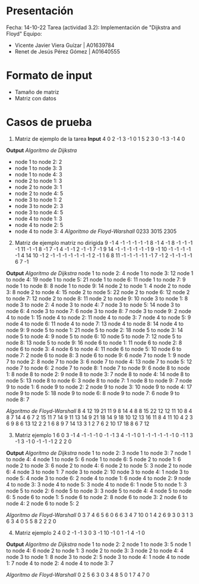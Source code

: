 # Presentación
Fecha: 14-10-22
Tarea (actividad 3.2): Implementación de "Dijkstra and Floyd"
Equipo: 
 - Vicente Javier Viera Guízar | A01639784
 - Renet de Jesús Pérez Gómez | A01640555

# Formato de input
 - Tamaño de matriz
 - Matriz con datos

# Casos de prueba
1. Matriz de ejemplo de la tarea
**Input**
4
0  2 -1  3
-1 0  1  5
2  3  0 -1
3 -1  4  0

**Output**
*Algoritmo de Dijkstra* 
- node 1 to node 2: 2
- node 1 to node 3: 3
- node 1 to node 4: 3
- node 2 to node 1: 3
- node 2 to node 3: 1
- node 2 to node 4: 5
- node 3 to node 1: 2
- node 3 to node 2: 3
- node 3 to node 4: 5
- node 4 to node 1: 3
- node 4 to node 2: 5
- node 4 to node 3: 4
*Algoritmo de Floyd-Warshall*
0233
3015
2305

2. Matriz de ejemplo matriz no dirigida
9
-1  4 -1 -1 -1 -1 -1  8 -1
4  -1  8 -1 -1 -1 -1 11 -1
-1  8 -1  7 -1  4 -1 -1  2
-1 -1  7 -1  9 14 -1 -1 -1
-1 -1 -1  9 -1 10 -1 -1 -1
-1 -1  4 14 10 -1  2 -1 -1
-1 -1 -1 -1 -1  2 -1  1  6
8  11 -1 -1 -1 -1  1 -1  7
-1  2 -1 -1 -1 -1  6  7 -1

**Output**
*Algoritmo de Dijkstra* 
node 1 to node 2: 4 
node 1 to node 3: 12
node 1 to node 4: 19
node 1 to node 5: 21
node 1 to node 6: 11
node 1 to node 7: 9 
node 1 to node 8: 8 
node 1 to node 9: 14
node 2 to node 1: 4 
node 2 to node 3: 8 
node 2 to node 4: 15
node 2 to node 5: 22
node 2 to node 6: 12
node 2 to node 7: 12
node 2 to node 8: 11
node 2 to node 9: 10
node 3 to node 1: 8
node 3 to node 2: 4
node 3 to node 4: 7
node 3 to node 5: 14
node 3 to node 6: 4
node 3 to node 7: 6
node 3 to node 8: 7
node 3 to node 9: 2
node 4 to node 1: 15
node 4 to node 2: 11
node 4 to node 3: 7
node 4 to node 5: 9
node 4 to node 6: 11
node 4 to node 7: 13
node 4 to node 8: 14
node 4 to node 9: 9
node 5 to node 1: 21
node 5 to node 2: 18
node 5 to node 3: 14
node 5 to node 4: 9
node 5 to node 6: 10
node 5 to node 7: 12
node 5 to node 8: 13
node 5 to node 9: 16
node 6 to node 1: 11
node 6 to node 2: 8
node 6 to node 3: 4
node 6 to node 4: 11
node 6 to node 5: 10
node 6 to node 7: 2
node 6 to node 8: 3
node 6 to node 9: 6
node 7 to node 1: 9
node 7 to node 2: 8
node 7 to node 3: 6
node 7 to node 4: 13
node 7 to node 5: 12
node 7 to node 6: 2
node 7 to node 8: 1
node 7 to node 9: 6
node 8 to node 1: 8
node 8 to node 2: 9
node 8 to node 3: 7
node 8 to node 4: 14
node 8 to node 5: 13
node 8 to node 6: 3
node 8 to node 7: 1
node 8 to node 9: 7
node 9 to node 1: 6
node 9 to node 2: 2
node 9 to node 3: 10
node 9 to node 4: 17
node 9 to node 5: 18
node 9 to node 6: 8
node 9 to node 7: 6
node 9 to node 8: 7

*Algoritmo de Floyd-Warshall*
8 4 12 19 21 11 9 8 14
4 8 8 15 22 12 12 11 10
8 4 8 7 14 4 6 7 2
15 11 7 14 9 11 13 14 9
21 18 14 9 18 10 12 13 16
11 8 4 11 10 4 2 3 6
9 8 6 13 12 2 2 1 6
8 9 7 14 13 3 1 2 7
6 2 10 17 18 8 6 7 12

3. Matriz ejemplo 1
6
0   3 -1  4	-1 -1
-1  0 -1 -1	 3  4
-1 -1  0  1	-1 -1
-1 -1 -1  0	-1	1
3  -1  3 -1	 0 -1
-1 -1  2  2	 2  0

**Output**
*Algoritmo de Dijkstra* 
node 1 to node 2: 3
node 1 to node 3: 7
node 1 to node 4: 4
node 1 to node 5: 6
node 1 to node 6: 5
node 2 to node 1: 6
node 2 to node 3: 6
node 2 to node 4: 6
node 2 to node 5: 3
node 2 to node 6: 4
node 3 to node 1: 7
node 3 to node 2: 10
node 3 to node 4: 1
node 3 to node 5: 4
node 3 to node 6: 2
node 4 to node 1: 6
node 4 to node 2: 9
node 4 to node 3: 3
node 4 to node 5: 3
node 4 to node 6: 1
node 5 to node 1: 3
node 5 to node 2: 6
node 5 to node 3: 3
node 5 to node 4: 4
node 5 to node 6: 5
node 6 to node 1: 5
node 6 to node 2: 8
node 6 to node 3: 2
node 6 to node 4: 2
node 6 to node 5: 2

*Algoritmo de Floyd-Warshall*
0 3 7 4 6 5
6 0 6 6 3 4
7 10 0 1 4 2
6 9 3 0 3 1
3 6 3 4 0 5
5 8 2 2 2 0

4. Matriz ejemplo 2
4
0   2 -1 -1
3   0  3 -1
10 -1  0  1
-1  4 -1  0

**Output**
*Algoritmo de Dijkstra* 
node 1 to node 2: 2
node 1 to node 3: 5
node 1 to node 4: 6
node 2 to node 1: 3
node 2 to node 3: 3
node 2 to node 4: 4
node 3 to node 1: 8
node 3 to node 2: 5
node 3 to node 4: 1
node 4 to node 1: 7
node 4 to node 2: 4
node 4 to node 3: 7

*Algoritmo de Floyd-Warshall*
0 2 5 6
3 0 3 4
8 5 0 1
7 4 7 0